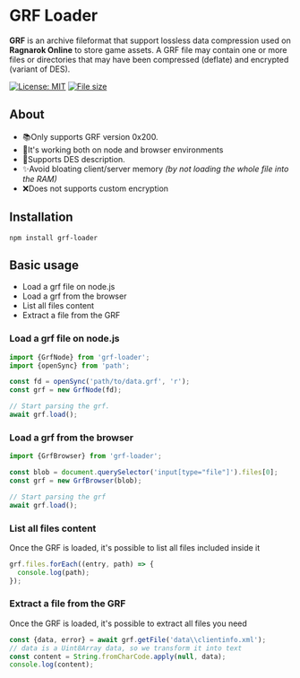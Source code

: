 # GRF Loader

**GRF** is an archive fileformat that support lossless data compression used on **Ragnarok Online** to store game assets. A GRF file may contain one or more files or directories that may have been compressed (deflate) and encrypted (variant of DES).

[![License: MIT](https://img.shields.io/badge/License-MIT-brightgreen.svg)](https://opensource.org/licenses/MIT)
[![File size](https://img.shields.io/badge/Project-roBrowser-informational.svg)](https://github.com/vthibault/roBrowser)

## About

- 📚Only supports GRF version 0x200.
- 🦾It's working both on node and browser environments
- 🔐Supports DES description.
- ✨Avoid bloating client/server memory _(by not loading the whole file into the RAM)_
- ❌Does not supports custom encryption

## Installation

```
npm install grf-loader
```

## Basic usage

- Load a grf file on node.js
- Load a grf from the browser
- List all files content
- Extract a file from the GRF

### Load a grf file on node.js

```ts
import {GrfNode} from 'grf-loader';
import {openSync} from 'path';

const fd = openSync('path/to/data.grf', 'r');
const grf = new GrfNode(fd);

// Start parsing the grf.
await grf.load();
```

### Load a grf from the browser

```ts
import {GrfBrowser} from 'grf-loader';

const blob = document.querySelector('input[type="file"]').files[0];
const grf = new GrfBrowser(blob);

// Start parsing the grf
await grf.load();
```

### List all files content

Once the GRF is loaded, it's possible to list all files included inside it

```ts
grf.files.forEach((entry, path) => {
  console.log(path);
});
```

### Extract a file from the GRF

Once the GRF is loaded, it's possible to extract all files you need

```ts
const {data, error} = await grf.getFile('data\\clientinfo.xml');
// data is a Uint8Array data, so we transform it into text
const content = String.fromCharCode.apply(null, data);
console.log(content);
```
